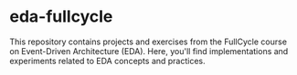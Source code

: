 # eda-fullcycle
This repository contains projects and exercises from the FullCycle course on Event-Driven Architecture (EDA). Here, you'll find implementations and experiments related to EDA concepts and practices.

